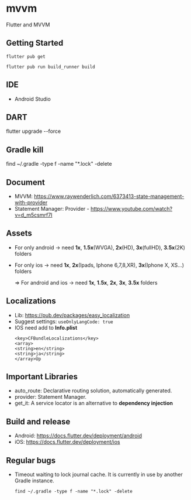 # mvvm
Flutter and MVVM

## Getting Started
`flutter pub get`

`flutter pub run build_runner build`

## IDE
- Android Studio

## DART
flutter upgrade --force

## Gradle kill
find ~/.gradle -type f -name "*.lock" -delete

## Document
- MVVM: https://www.raywenderlich.com/6373413-state-management-with-provider
- Statement Manager: Provider - https://www.youtube.com/watch?v=d_m5csmrf7I

## Assets
- For only android -> need **1x**, **1.5x**(WVGA), **2x**(HD), **3x**(fullHD), **3.5x**(2K) folders
- For only ios -> need **1x**, **2x**(Ipads, Iphone 6,7,8,XR), **3x**(Iphone X, XS...) folders

  => For android and ios -> need **1x**, **1.5x**, **2x**, **3x**, **3.5x** folders

## Localizations
- Lib: https://pub.dev/packages/easy_localization
- Suggest settings: `useOnlyLangCode: true`
- IOS need add to **Info.plist**
  ```
  <key>CFBundleLocalizations</key>
  <array>
  <string>en</string>
  <string>ja</string>
  </array>Up
## Important Libraries
- auto_route: Declarative routing solution, automatically generated.
- provider: Statement Manager.
- get_it: A service locator is an alternative to **dependency injection**

## Build and release
- Android: https://docs.flutter.dev/deployment/android
- iOS: https://docs.flutter.dev/deployment/ios

## Regular bugs
- Timeout waiting to lock journal cache. It is currently in use by another Gradle instance.

  `find ~/.gradle -type f -name "*.lock" -delete`
